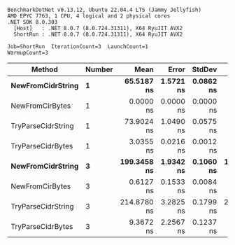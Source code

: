 ```

BenchmarkDotNet v0.13.12, Ubuntu 22.04.4 LTS (Jammy Jellyfish)
AMD EPYC 7763, 1 CPU, 4 logical and 2 physical cores
.NET SDK 8.0.303
  [Host]   : .NET 8.0.7 (8.0.724.31311), X64 RyuJIT AVX2
  ShortRun : .NET 8.0.7 (8.0.724.31311), X64 RyuJIT AVX2

Job=ShortRun  IterationCount=3  LaunchCount=1  
WarmupCount=3  

```
| Method             | Number | Mean        | Error     | StdDev    | Min         | Max         | Allocated |
|------------------- |------- |------------:|----------:|----------:|------------:|------------:|----------:|
| **NewFromCidrString**  | **1**      |  **65.5187 ns** | **1.5721 ns** | **0.0862 ns** |  **65.4192 ns** |  **65.5695 ns** |         **-** |
| NewFromCirBytes    | 1      |   0.0000 ns | 0.0000 ns | 0.0000 ns |   0.0000 ns |   0.0000 ns |         - |
| TryParseCidrString | 1      |  73.9024 ns | 1.0490 ns | 0.0575 ns |  73.8368 ns |  73.9444 ns |         - |
| TryParseCidrBytes  | 1      |   3.0355 ns | 0.0216 ns | 0.0012 ns |   3.0344 ns |   3.0368 ns |         - |
| **NewFromCidrString**  | **3**      | **199.3458 ns** | **1.9342 ns** | **0.1060 ns** | **199.2243 ns** | **199.4194 ns** |         **-** |
| NewFromCirBytes    | 3      |   0.6127 ns | 0.1533 ns | 0.0084 ns |   0.6065 ns |   0.6222 ns |         - |
| TryParseCidrString | 3      | 214.8780 ns | 3.2825 ns | 0.1799 ns | 214.6799 ns | 215.0312 ns |         - |
| TryParseCidrBytes  | 3      |   9.3672 ns | 2.2567 ns | 0.1237 ns |   9.2258 ns |   9.4556 ns |         - |
